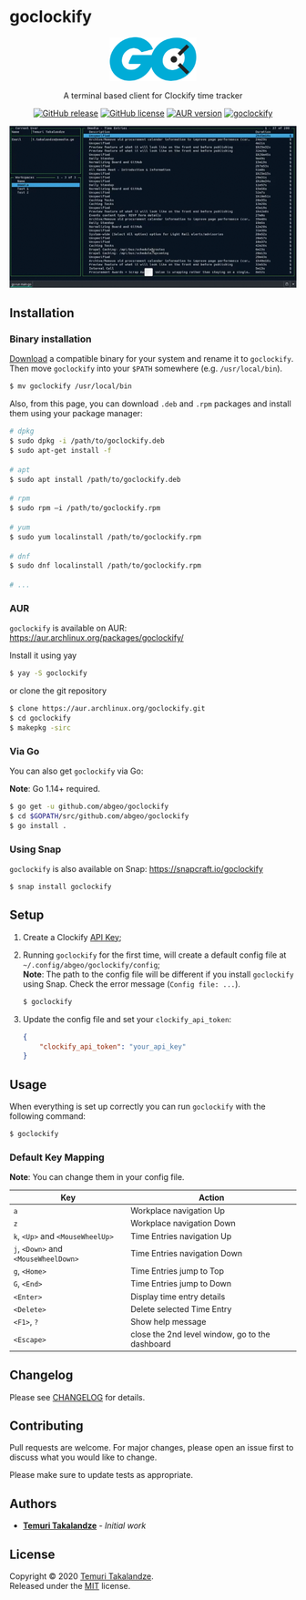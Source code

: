 # goclockify

<div align="center">
<img src="./assets/logo.png" width="30%">

A terminal based client for Clockify time tracker

[![GitHub release](https://img.shields.io/github/release/ABGEO/goclockify.svg)](https://github.com/ABGEO/goclockify/releases)
[![GitHub license](https://img.shields.io/github/license/ABGEO/goclockify.svg)](https://github.com/ABGEO/goclockify/blob/1.x/LICENSE)
[![AUR version](https://img.shields.io/aur/version/goclockify)](https://aur.archlinux.org/packages/goclockify/)
[![goclockify](https://snapcraft.io//goclockify/badge.svg)](https://snapcraft.io/goclockify)

<img src="./assets/demo.gif" />
</div>

## Installation

### Binary installation

[Download](https://github.com/ABGEO/goclockify/releases) a compatible binary for your system and rename it to 
`goclockify`. Then move `goclockify` into your `$PATH` somewhere (e.g. `/usr/local/bin`).

```bash
$ mv goclockify /usr/local/bin
```

Also, from this page, you can download `.deb` and `.rpm` packages and install them using your package manager:

```bash
# dpkg
$ sudo dpkg -i /path/to/goclockify.deb
$ sudo apt-get install -f

# apt
$ sudo apt install /path/to/goclockify.deb

# rpm
$ sudo rpm –i /path/to/goclockify.rpm

# yum
$ sudo yum localinstall /path/to/goclockify.rpm

# dnf
$ sudo dnf localinstall /path/to/goclockify.rpm

# ...
```

### AUR

`goclockify` is available on AUR: https://aur.archlinux.org/packages/goclockify/

Install it using yay
```bash
$ yay -S goclockify
```

or clone the git repository
```bash
$ clone https://aur.archlinux.org/goclockify.git
$ cd goclockify
$ makepkg -sirc
```

### Via Go

You can also get `goclockify` via Go:

**Note**: Go 1.14+ required.

```bash
$ go get -u github.com/abgeo/goclockify
$ cd $GOPATH/src/github.com/abgeo/goclockify
$ go install .
```

### Using Snap

`goclockify` is also available on Snap: https://snapcraft.io/goclockify

```bash
$ snap install goclockify
```

## Setup

1. Create a Clockify [API Key](https://clockify.me/user/settings);

1. Running `goclockify` for the first time, will create a default config file at `~/.config/abgeo/goclockify/config`;  
**Note**: The path to the config file will be different if you install `goclockify` using Snap. 
Check the error message (`Config file: ...`).

    ```bash
    $ goclockify
    ```

1. Update the config file and set your `clockify_api_token`:

    ```json
    {
        "clockify_api_token": "your_api_key"
    }
    ```

## Usage

When everything is set up correctly you can run `goclockify` with the following command:

```bash
$ goclockify
```

### Default Key Mapping

**Note**: You can change them in your config file.

| Key                                  | Action                       |
|--------------------------------------|------------------------------|
| `a`                                  | Workplace navigation Up      |
| `z`                                  | Workplace navigation Down    |
| `k`, `<Up>` and `<MouseWheelUp>`     | Time Entries navigation Up   |
| `j`, `<Down>` and `<MouseWheelDown>` | Time Entries navigation Down |
| `g`, `<Home>`                        | Time Entries jump to Top     |
| `G`, `<End>`                         | Time Entries jump to Down    |
| `<Enter>`                            | Display time entry details   |
| `<Delete>`                           | Delete selected Time Entry   |
| `<F1>`, `?`                          | Show help message            |
| `<Escape>`                           | close the 2nd level window, go to the dashboard |

## Changelog

Please see [CHANGELOG](CHANGELOG.md) for details.

## Contributing

Pull requests are welcome. For major changes, please open an issue first to discuss what you would like to change.

Please make sure to update tests as appropriate.

## Authors

- [**Temuri Takalandze**](https://abgeo.dev) - *Initial work*

## License

Copyright © 2020 [Temuri Takalandze](https://abgeo.dev).  
Released under the [MIT](LICENSE) license.
